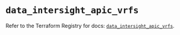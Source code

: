 # `data_intersight_apic_vrfs`

Refer to the Terraform Registry for docs: [`data_intersight_apic_vrfs`](https://registry.terraform.io/providers/ciscodevnet/intersight/1.0.71/docs/data-sources/apic_vrfs).
